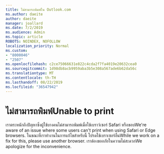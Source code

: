 ```yaml
---
title: ไม่สามารถพิมพ์ใน Outlook.com
ms.author: daeite
author: daeite
manager: joallard
ms.date: 7/2/2019
ms.audience: Admin
ms.topic: article
ROBOTS: NOINDEX, NOFOLLOW
localization_priority: Normal
ms.custom:
- "8000046"
- "2507"
ms.openlocfilehash: c2ce75066631e822c4cda2f7fa4019e20632cea0
ms.sourcegitcommit: 1d98db8acb9959aba3b5e308a567ade6b62da56c
ms.translationtype: MT
ms.contentlocale: th-TH
ms.lasthandoff: 08/22/2019
ms.locfileid: "36547942"
---
```

# <a name="unable-to-print"></a><span data-ttu-id="a357e-102">ไม่สามารถพิมพ์</span><span class="sxs-lookup"><span data-stu-id="a357e-102">Unable to print</span></span>

<span data-ttu-id="a357e-103">เราตระหนักถึงปัญหาซึ่งผู้ใช้บางคนไม่สามารถพิมพ์เมื่อใช้เบราว์เซอร์ Safari หรือขอบ</span><span class="sxs-lookup"><span data-stu-id="a357e-103">We're aware of an issue where some users can't print when using Safari or Edge browsers.</span></span> <span data-ttu-id="a357e-104">ในขณะที่เราทำงานในการแก้ไขสำหรับนี้ โปรดใช้เบราเซอร์อื่น</span><span class="sxs-lookup"><span data-stu-id="a357e-104">While we work on a fix for this, please use another browser.</span></span> <span data-ttu-id="a357e-105">เราต้องขออภัยในความไม่สะดวก</span><span class="sxs-lookup"><span data-stu-id="a357e-105">We apologize for the inconvenience.</span></span>